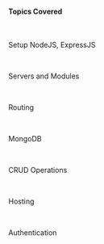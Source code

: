 <h4>Topics Covered</h4><br>
<p>Setup NodeJS, ExpressJS </p><br>
<p>Servers and Modules</p><br>
<p>Routing</p><br>
<p>MongoDB</p><br>
<p>CRUD Operations</p><br>
<p>Hosting</p><br>
<p>Authentication</p><br>
